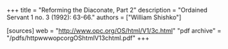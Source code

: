 +++
title = "Reforming the Diaconate, Part 2"
description = "Ordained Servant 1 no. 3 (1992): 63-66."
authors = ["William Shishko"]

[sources]
web = "http://www.opc.org/OS/html/V1/3c.html"
"pdf archive" = "/pdfs/httpwwwopcorgOShtmlV13chtml.pdf"
+++
